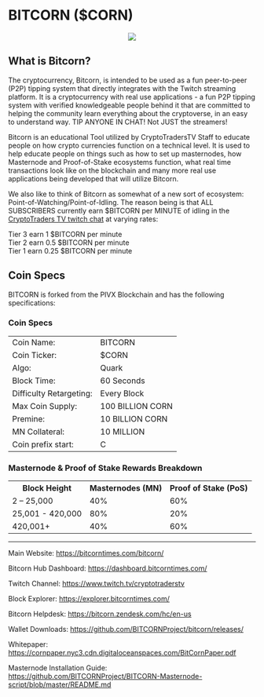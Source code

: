 BITCORN ($CORN)
===================

<p align="center">
<img src="https://bitcorntimes.com/assets/img/Bitcorn-Banner-GHv2.jpg"></p>

What is Bitcorn?
----------------

The cryptocurrency, Bitcorn, is intended to be used as a fun peer-to-peer (P2P) tipping system that directly integrates with the Twitch streaming platform. It is a cryptocurrency with real use applications - a fun P2P tipping system with verified knowledgeable people behind it that are committed to helping the community learn everything about the cryptoverse, in an easy to understand way. TIP ANYONE IN CHAT! Not JUST the streamers!

Bitcorn is an educational Tool utilized by CryptoTradersTV Staff to educate people on how crypto currencies function on a technical level. It is used to help educate people on things such as how to set up masternodes, how Masternode and Proof-of-Stake ecosystems function, what real time transactions look like on the blockchain and many more real use applications being developed that will utilize Bitcorn. 

We also like to think of Bitcorn as somewhat of a new sort of ecosystem:  Point-of-Watching/Point-of-Idling. The reason being is that ALL SUBSCRIBERS currently earn $BITCORN per MINUTE of idling in the <a href="https://www.twitch.tv/cryptotraderstv">CryptoTraders TV twitch chat</a>  at varying rates:

Tier 3 earn 1 $BITCORN per minute<br>
Tier 2 earn 0.5 $BITCORN per minute<br>
Tier 1 earn 0.25 $BITCORN per minute<br>

Coin Specs
-----
BITCORN is forked from the PIVX Blockchain and has the following specifications:

### Coin Specs
<table>
<tr><td>Coin Name:</td><td>BITCORN</td></tr>
<tr><td>Coin Ticker:</td><td>$CORN</td></tr> 
<tr><td>Algo:</td><td>Quark</td></tr>
<tr><td>Block Time:</td><td>60 Seconds</td></tr>
<tr><td>Difficulty Retargeting:</td><td>Every Block</td></tr>
<tr><td>Max Coin Supply:</td><td>100 BILLION CORN</td></tr>
<tr><td>Premine:</td><td>10 BILLION CORN</td></tr>
<tr><td>MN Collateral:</td><td>10 MILLION</td></tr>
<tr><td>Coin prefix start:</td><td>C</td></tr>    
</table>

### Masternode & Proof of Stake Rewards Breakdown
<table>
<th>Block Height</th><th>Masternodes (MN)</th><th>Proof of Stake (PoS)</th>
<tr><td>2 – 25,000</td><td>40%</td><td>60%</td></tr>
<tr><td>25,001 - 420,000</td><td>80%</td><td>20%</td></tr>
<tr><td>420,001+</td><td>40%</td><td>60%</td></tr>
</table>

----------------

Main Website: https://bitcorntimes.com/bitcorn/

Bitcorn Hub Dashboard: https://dashboard.bitcorntimes.com/

Twitch Channel: https://www.twitch.tv/cryptotraderstv

Block Explorer: https://explorer.bitcorntimes.com/

Bitcorn Helpdesk: https://bitcorn.zendesk.com/hc/en-us

Wallet Downloads: https://github.com/BITCORNProject/bitcorn/releases/

Whitepaper: https://cornpaper.nyc3.cdn.digitaloceanspaces.com/BitCornPaper.pdf

Masternode Installation Guide: https://github.com/BITCORNProject/BITCORN-Masternode-script/blob/master/README.md
